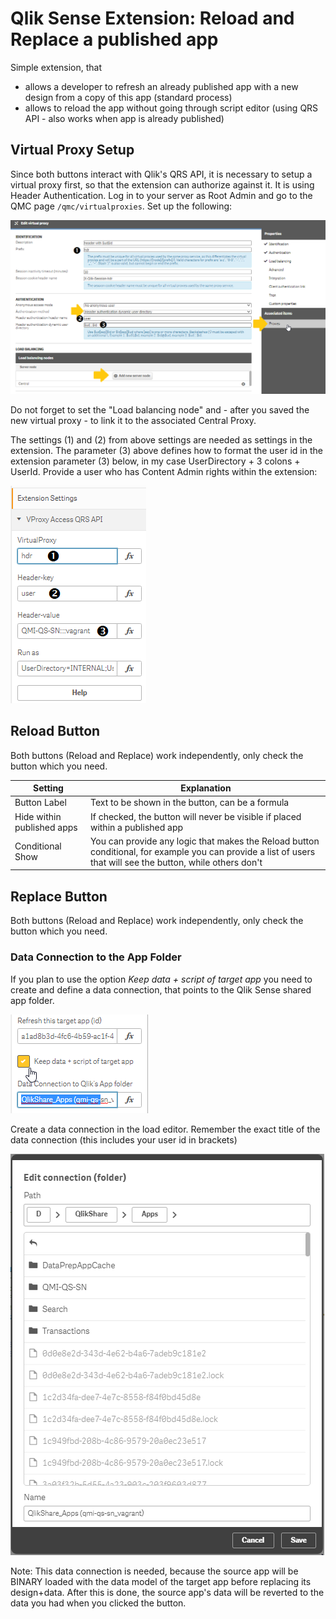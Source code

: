 # Qlik Sense Extension: Reload and Replace a published app

Simple extension, that 
 * allows a developer to refresh an already published app with a new design from a copy of this app (standard process)
 * allows to reload the app without going through script editor (using QRS API - also works when app is already published)
 
## Virtual Proxy Setup

Since both buttons interact with Qlik's QRS API, it is necessary to setup a virtual proxy first, so that the extension can 
authorize against it. It is using Header Authentication. Log in to your server as Root Admin and go to the QMC page
`/qmc/virtualproxies`. Set up the following:

![screenshot](https://raw.githubusercontent.com/ChristofSchwarz/pics/master/vproxyext.png "screenshot")

Do not forget to set the "Load balancing node" and - after you saved the new virtual proxy - to link it to the associated Central Proxy. 

The settings (1) and (2) from above settings are needed as settings in the extension. The parameter (3) above defines how to format 
the user id in the extension parameter (3) below, in my case UserDirectory + 3 colons + UserId. Provide a user who has Content 
Admin rights within the extension:

![screenshot](https://raw.githubusercontent.com/ChristofSchwarz/pics/master/extsettings1.png "screenshot")


## Reload Button
Both buttons (Reload and Replace) work independently, only check the button which you need.

| Setting | Explanation |
| --- | --- |
| Button Label | Text to be shown in the button, can be a formula |
| Hide within published apps | If checked, the button will never be visible if placed within a published app |
| Conditional Show | You can provide any logic that makes the Reload button conditional, for example you can provide a list of users that will see the button, while others don't |

## Replace Button
Both buttons (Reload and Replace) work independently, only check the button which you need.

### Data Connection to the App Folder

If you plan to use the option *Keep data + script of target app* you need to create and define a data connection, that points to the 
Qlik Sense shared app folder. 

![screenshot](https://raw.githubusercontent.com/ChristofSchwarz/pics/master/cbkeepdata.png "screenshot")

Create a data connection in the load editor. Remember the exact title of the data connection (this includes your user id in brackets)

![screenshot](https://raw.githubusercontent.com/ChristofSchwarz/pics/master/dataconn.png "screenshot")

Note: This data connection is needed, because the source app will be BINARY loaded with the data model of the target app 
before replacing its design+data. After this is done, the source app's data will be reverted to the data you had when you clicked 
the button. 




